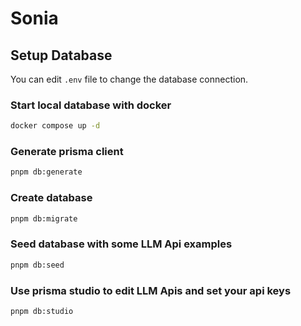 # Sonia

## Setup Database

You can edit `.env` file to change the database connection.

### Start local database with docker

```bash
docker compose up -d
```

### Generate prisma client

```bash
pnpm db:generate
```

### Create database

```bash
pnpm db:migrate
```

### Seed database with some LLM Api examples

```bash
pnpm db:seed
```

### Use prisma studio to edit LLM Apis and set your api keys

```bash
pnpm db:studio
```
